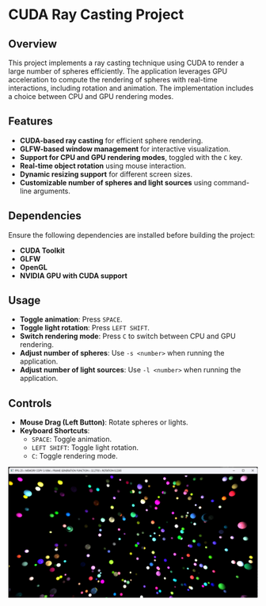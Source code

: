 # CUDA Ray Casting Project

## Overview
This project implements a ray casting technique using CUDA to render a large number of spheres efficiently. The application leverages GPU acceleration to compute the rendering of spheres with real-time interactions, including rotation and animation. The implementation includes a choice between CPU and GPU rendering modes.

## Features
- **CUDA-based ray casting** for efficient sphere rendering.
- **GLFW-based window management** for interactive visualization.
- **Support for CPU and GPU rendering modes**, toggled with the `C` key.
- **Real-time object rotation** using mouse interaction.
- **Dynamic resizing support** for different screen sizes.
- **Customizable number of spheres and light sources** using command-line arguments.

## Dependencies
Ensure the following dependencies are installed before building the project:
- **CUDA Toolkit**
- **GLFW**
- **OpenGL**
- **NVIDIA GPU with CUDA support**


## Usage
- **Toggle animation**: Press `SPACE`.
- **Toggle light rotation**: Press `LEFT SHIFT`.
- **Switch rendering mode**: Press `C` to switch between CPU and GPU rendering.
- **Adjust number of spheres**: Use `-s <number>` when running the application.
- **Adjust number of light sources**: Use `-l <number>` when running the application.

## Controls
- **Mouse Drag (Left Button)**: Rotate spheres or lights.
- **Keyboard Shortcuts**:
  - `SPACE`: Toggle animation.
  - `LEFT SHIFT`: Toggle light rotation.
  - `C`: Toggle rendering mode.

![Program preview](images/spheres_preview.png)

